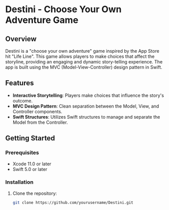 # Destini - Choose Your Own Adventure Game

## Overview

Destini is a "choose your own adventure" game inspired by the App Store hit "Life Line". This game allows players to make choices that affect the storyline, providing an engaging and dynamic story-telling experience. The app is built using the MVC (Model-View-Controller) design pattern in Swift.

## Features

- **Interactive Storytelling**: Players make choices that influence the story's outcome.
- **MVC Design Pattern**: Clean separation between the Model, View, and Controller components.
- **Swift Structures**: Utilizes Swift structures to manage and separate the Model from the Controller.

## Getting Started

### Prerequisites

- Xcode 11.0 or later
- Swift 5.0 or later

### Installation

1. Clone the repository:
   ```bash
   git clone https://github.com/yourusername/Destini.git
